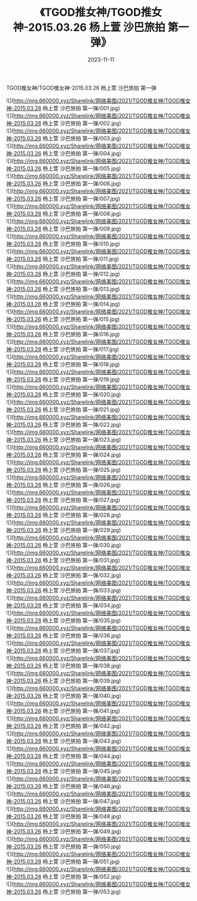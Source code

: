 ﻿---
layout: post
title:  《TGOD推女神/TGOD推女神-2015.03.26 杨上萱 沙巴旅拍 第一弹》
date:   2023-11-11
img: http://img.660000.xyz/Sharelink/网络美图/2021/TGOD推女神/TGOD推女神-2015.03.26 杨上萱 沙巴旅拍 第一弹/000.jpg
categories: [美女, 清纯, 唯美]
---

TGOD推女神/TGOD推女神-2015.03.26 杨上萱 沙巴旅拍 第一弹

 ![](http://img.660000.xyz/Sharelink/网络美图/2021/TGOD推女神/TGOD推女神-2015.03.26 杨上萱 沙巴旅拍 第一弹/001.jpg) <br>![](http://img.660000.xyz/Sharelink/网络美图/2021/TGOD推女神/TGOD推女神-2015.03.26 杨上萱 沙巴旅拍 第一弹/002.jpg) <br>![](http://img.660000.xyz/Sharelink/网络美图/2021/TGOD推女神/TGOD推女神-2015.03.26 杨上萱 沙巴旅拍 第一弹/003.jpg) <br>![](http://img.660000.xyz/Sharelink/网络美图/2021/TGOD推女神/TGOD推女神-2015.03.26 杨上萱 沙巴旅拍 第一弹/004.jpg) <br>![](http://img.660000.xyz/Sharelink/网络美图/2021/TGOD推女神/TGOD推女神-2015.03.26 杨上萱 沙巴旅拍 第一弹/005.jpg) <br>![](http://img.660000.xyz/Sharelink/网络美图/2021/TGOD推女神/TGOD推女神-2015.03.26 杨上萱 沙巴旅拍 第一弹/006.jpg) <br>![](http://img.660000.xyz/Sharelink/网络美图/2021/TGOD推女神/TGOD推女神-2015.03.26 杨上萱 沙巴旅拍 第一弹/007.jpg) <br>![](http://img.660000.xyz/Sharelink/网络美图/2021/TGOD推女神/TGOD推女神-2015.03.26 杨上萱 沙巴旅拍 第一弹/008.jpg) <br>![](http://img.660000.xyz/Sharelink/网络美图/2021/TGOD推女神/TGOD推女神-2015.03.26 杨上萱 沙巴旅拍 第一弹/009.jpg) <br>![](http://img.660000.xyz/Sharelink/网络美图/2021/TGOD推女神/TGOD推女神-2015.03.26 杨上萱 沙巴旅拍 第一弹/010.jpg) <br>![](http://img.660000.xyz/Sharelink/网络美图/2021/TGOD推女神/TGOD推女神-2015.03.26 杨上萱 沙巴旅拍 第一弹/011.jpg) <br>![](http://img.660000.xyz/Sharelink/网络美图/2021/TGOD推女神/TGOD推女神-2015.03.26 杨上萱 沙巴旅拍 第一弹/012.jpg) <br>![](http://img.660000.xyz/Sharelink/网络美图/2021/TGOD推女神/TGOD推女神-2015.03.26 杨上萱 沙巴旅拍 第一弹/013.jpg) <br>![](http://img.660000.xyz/Sharelink/网络美图/2021/TGOD推女神/TGOD推女神-2015.03.26 杨上萱 沙巴旅拍 第一弹/014.jpg) <br>![](http://img.660000.xyz/Sharelink/网络美图/2021/TGOD推女神/TGOD推女神-2015.03.26 杨上萱 沙巴旅拍 第一弹/015.jpg) <br>![](http://img.660000.xyz/Sharelink/网络美图/2021/TGOD推女神/TGOD推女神-2015.03.26 杨上萱 沙巴旅拍 第一弹/016.jpg) <br>![](http://img.660000.xyz/Sharelink/网络美图/2021/TGOD推女神/TGOD推女神-2015.03.26 杨上萱 沙巴旅拍 第一弹/017.jpg) <br>![](http://img.660000.xyz/Sharelink/网络美图/2021/TGOD推女神/TGOD推女神-2015.03.26 杨上萱 沙巴旅拍 第一弹/018.jpg) <br>![](http://img.660000.xyz/Sharelink/网络美图/2021/TGOD推女神/TGOD推女神-2015.03.26 杨上萱 沙巴旅拍 第一弹/019.jpg) <br>![](http://img.660000.xyz/Sharelink/网络美图/2021/TGOD推女神/TGOD推女神-2015.03.26 杨上萱 沙巴旅拍 第一弹/020.jpg) <br>![](http://img.660000.xyz/Sharelink/网络美图/2021/TGOD推女神/TGOD推女神-2015.03.26 杨上萱 沙巴旅拍 第一弹/021.jpg) <br>![](http://img.660000.xyz/Sharelink/网络美图/2021/TGOD推女神/TGOD推女神-2015.03.26 杨上萱 沙巴旅拍 第一弹/022.jpg) <br>![](http://img.660000.xyz/Sharelink/网络美图/2021/TGOD推女神/TGOD推女神-2015.03.26 杨上萱 沙巴旅拍 第一弹/023.jpg) <br>![](http://img.660000.xyz/Sharelink/网络美图/2021/TGOD推女神/TGOD推女神-2015.03.26 杨上萱 沙巴旅拍 第一弹/024.jpg) <br>![](http://img.660000.xyz/Sharelink/网络美图/2021/TGOD推女神/TGOD推女神-2015.03.26 杨上萱 沙巴旅拍 第一弹/025.jpg) <br>![](http://img.660000.xyz/Sharelink/网络美图/2021/TGOD推女神/TGOD推女神-2015.03.26 杨上萱 沙巴旅拍 第一弹/026.jpg) <br>![](http://img.660000.xyz/Sharelink/网络美图/2021/TGOD推女神/TGOD推女神-2015.03.26 杨上萱 沙巴旅拍 第一弹/027.jpg) <br>![](http://img.660000.xyz/Sharelink/网络美图/2021/TGOD推女神/TGOD推女神-2015.03.26 杨上萱 沙巴旅拍 第一弹/028.jpg) <br>![](http://img.660000.xyz/Sharelink/网络美图/2021/TGOD推女神/TGOD推女神-2015.03.26 杨上萱 沙巴旅拍 第一弹/029.jpg) <br>![](http://img.660000.xyz/Sharelink/网络美图/2021/TGOD推女神/TGOD推女神-2015.03.26 杨上萱 沙巴旅拍 第一弹/030.jpg) <br>![](http://img.660000.xyz/Sharelink/网络美图/2021/TGOD推女神/TGOD推女神-2015.03.26 杨上萱 沙巴旅拍 第一弹/031.jpg) <br>![](http://img.660000.xyz/Sharelink/网络美图/2021/TGOD推女神/TGOD推女神-2015.03.26 杨上萱 沙巴旅拍 第一弹/032.jpg) <br>![](http://img.660000.xyz/Sharelink/网络美图/2021/TGOD推女神/TGOD推女神-2015.03.26 杨上萱 沙巴旅拍 第一弹/033.jpg) <br>![](http://img.660000.xyz/Sharelink/网络美图/2021/TGOD推女神/TGOD推女神-2015.03.26 杨上萱 沙巴旅拍 第一弹/034.jpg) <br>![](http://img.660000.xyz/Sharelink/网络美图/2021/TGOD推女神/TGOD推女神-2015.03.26 杨上萱 沙巴旅拍 第一弹/035.jpg) <br>![](http://img.660000.xyz/Sharelink/网络美图/2021/TGOD推女神/TGOD推女神-2015.03.26 杨上萱 沙巴旅拍 第一弹/036.jpg) <br>![](http://img.660000.xyz/Sharelink/网络美图/2021/TGOD推女神/TGOD推女神-2015.03.26 杨上萱 沙巴旅拍 第一弹/037.jpg) <br>![](http://img.660000.xyz/Sharelink/网络美图/2021/TGOD推女神/TGOD推女神-2015.03.26 杨上萱 沙巴旅拍 第一弹/038.jpg) <br>![](http://img.660000.xyz/Sharelink/网络美图/2021/TGOD推女神/TGOD推女神-2015.03.26 杨上萱 沙巴旅拍 第一弹/039.jpg) <br>![](http://img.660000.xyz/Sharelink/网络美图/2021/TGOD推女神/TGOD推女神-2015.03.26 杨上萱 沙巴旅拍 第一弹/040.jpg) <br>![](http://img.660000.xyz/Sharelink/网络美图/2021/TGOD推女神/TGOD推女神-2015.03.26 杨上萱 沙巴旅拍 第一弹/041.jpg) <br>![](http://img.660000.xyz/Sharelink/网络美图/2021/TGOD推女神/TGOD推女神-2015.03.26 杨上萱 沙巴旅拍 第一弹/042.jpg) <br>![](http://img.660000.xyz/Sharelink/网络美图/2021/TGOD推女神/TGOD推女神-2015.03.26 杨上萱 沙巴旅拍 第一弹/043.jpg) <br>![](http://img.660000.xyz/Sharelink/网络美图/2021/TGOD推女神/TGOD推女神-2015.03.26 杨上萱 沙巴旅拍 第一弹/044.jpg) <br>![](http://img.660000.xyz/Sharelink/网络美图/2021/TGOD推女神/TGOD推女神-2015.03.26 杨上萱 沙巴旅拍 第一弹/045.jpg) <br>![](http://img.660000.xyz/Sharelink/网络美图/2021/TGOD推女神/TGOD推女神-2015.03.26 杨上萱 沙巴旅拍 第一弹/046.jpg) <br>![](http://img.660000.xyz/Sharelink/网络美图/2021/TGOD推女神/TGOD推女神-2015.03.26 杨上萱 沙巴旅拍 第一弹/047.jpg) <br>![](http://img.660000.xyz/Sharelink/网络美图/2021/TGOD推女神/TGOD推女神-2015.03.26 杨上萱 沙巴旅拍 第一弹/048.jpg) <br>![](http://img.660000.xyz/Sharelink/网络美图/2021/TGOD推女神/TGOD推女神-2015.03.26 杨上萱 沙巴旅拍 第一弹/049.jpg) <br>![](http://img.660000.xyz/Sharelink/网络美图/2021/TGOD推女神/TGOD推女神-2015.03.26 杨上萱 沙巴旅拍 第一弹/050.jpg) <br>![](http://img.660000.xyz/Sharelink/网络美图/2021/TGOD推女神/TGOD推女神-2015.03.26 杨上萱 沙巴旅拍 第一弹/051.jpg) <br>![](http://img.660000.xyz/Sharelink/网络美图/2021/TGOD推女神/TGOD推女神-2015.03.26 杨上萱 沙巴旅拍 第一弹/052.jpg) <br>![](http://img.660000.xyz/Sharelink/网络美图/2021/TGOD推女神/TGOD推女神-2015.03.26 杨上萱 沙巴旅拍 第一弹/053.jpg) <br>